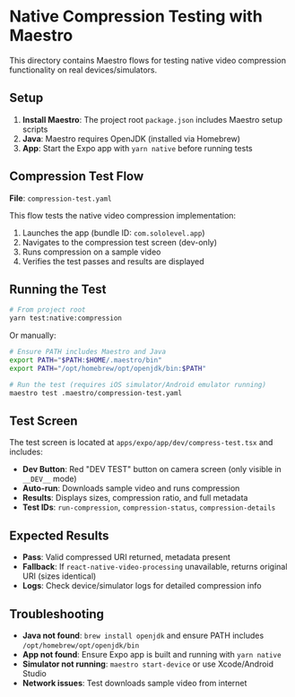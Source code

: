 # Native Compression Testing with Maestro

This directory contains Maestro flows for testing native video compression functionality on real devices/simulators.

## Setup

1. **Install Maestro**: The project root `package.json` includes Maestro setup scripts
2. **Java**: Maestro requires OpenJDK (installed via Homebrew)
3. **App**: Start the Expo app with `yarn native` before running tests

## Compression Test Flow

**File**: `compression-test.yaml`

This flow tests the native video compression implementation:

1. Launches the app (bundle ID: `com.sololevel.app`)
2. Navigates to the compression test screen (dev-only)
3. Runs compression on a sample video
4. Verifies the test passes and results are displayed

## Running the Test

```bash
# From project root
yarn test:native:compression
```

Or manually:

```bash
# Ensure PATH includes Maestro and Java
export PATH="$PATH:$HOME/.maestro/bin"
export PATH="/opt/homebrew/opt/openjdk/bin:$PATH"

# Run the test (requires iOS simulator/Android emulator running)
maestro test .maestro/compression-test.yaml
```

## Test Screen

The test screen is located at `apps/expo/app/dev/compress-test.tsx` and includes:

- **Dev Button**: Red "DEV TEST" button on camera screen (only visible in `__DEV__` mode)
- **Auto-run**: Downloads sample video and runs compression
- **Results**: Displays sizes, compression ratio, and full metadata
- **Test IDs**: `run-compression`, `compression-status`, `compression-details`

## Expected Results

- **Pass**: Valid compressed URI returned, metadata present
- **Fallback**: If `react-native-video-processing` unavailable, returns original URI (sizes identical)
- **Logs**: Check device/simulator logs for detailed compression info

## Troubleshooting

- **Java not found**: `brew install openjdk` and ensure PATH includes `/opt/homebrew/opt/openjdk/bin`
- **App not found**: Ensure Expo app is built and running with `yarn native`
- **Simulator not running**: `maestro start-device` or use Xcode/Android Studio
- **Network issues**: Test downloads sample video from internet
